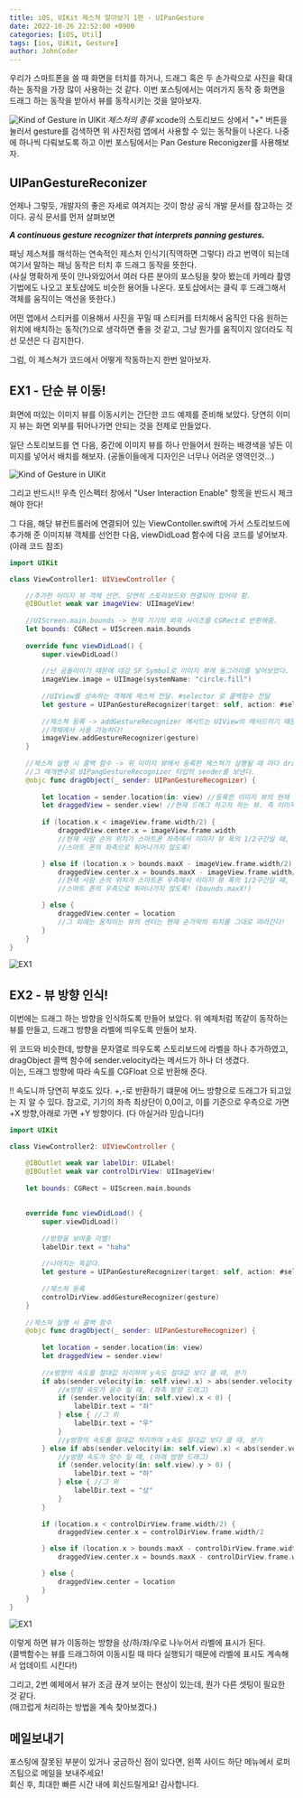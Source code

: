 ```yaml
---
title: iOS, UIKit 제스쳐 알아보기 1편 - UIPanGesture
date: 2022-10-26 22:52:00 +0900
categories: [iOS, Util]
tags: [ios, UiKit, Gesture]
author: JohnCoder
---
```


우리가 스마트폰을 쓸 때 화면을 터치를 하거나, 드래그 혹은 두 손가락으로 사진을 확대하는 동작을 가장 많이 사용하는 것 같다.
이번 포스팅에서는 여러가지 동작 중 화면을 드래그 하는 동작을 받아서 뷰를 동작시키는 것을 알아보자.


![Kind of Gesture in UIKit](/post_img/20221026/Gesture.png)
_제스처의 종류_
xcode의 스토리보드 상에서 "+" 버튼을 눌러서 gesture를 검색하면 위 사진처럼 앱에서 사용할 수 있는 동작들이 나온다. 나중에 하나씩 다뤄보도록 하고 이번 포스팅에서는 Pan Gesture Reconigzer를 사용해보자.

## UIPanGestureReconizer

언제나 그렇듯, 개발자의 좋은 자세로 여겨지는 것이 항상 공식 개발 문서를 참고하는 것이다. 공식 문서를 먼저 살펴보면 

***A continuous gesture recognizer that interprets panning gestures.***

패닝 제스쳐를 해석하는 연속적인 제스처 인식기(직역하면 그렇다) 라고 번역이 되는데 여기서 말하는 패닝 동작은 터치 후 드래그 동작을 뜻한다.<br>
(사실 명확하게 뜻이 안나와있어서 여러 다른 분야의 포스팅을 찾아 봤는데 카메라 촬영 기법에도 나오고 포토샵에도 비슷한 용어들 나온다. 포토샵에서는 클릭 후 드래그해서 객체를 움직이는 액션을 뜻한다.)
 
어떤 앱에서 스티커를 이용해서 사진을 꾸밀 때 스티커를 터치해서 움직인 다음 원하는 위치에 배치하는 동작(?)으로 생각하면 좋을 것 같고, 그냥 뭔가를 움직이지 않더라도 직선 모션은 다 감지한다.

그럼, 이 제스쳐가 코드에서 어떻게 작동하는지 한번 알아보자.

## EX1 - 단순 뷰 이동!
화면에 떠있는 이미지 뷰를 이동시키는 간단한 코드 예제를 준비해 보았다. 당연히 이미지 뷰는 화면 외부를 튀어나가면 안되는 것을 전제로 만들었다.

일단 스토리보드를 연 다음, 중간에 이미지 뷰를 하나 만들어서 원하는 배경색을 넣든 이미지를 넣어서 배치를 해보자.
(공돌이들에게 디자인은 너무나 어려운 영역인것...)

![Kind of Gesture in UIKit](/post_img/20221026/UIPanGesture_1.png)

그리고 반드시!! 우측 인스펙터 창에서 "User Interaction Enable" 항목을 반드시 체크해야 한다!

그 다음, 해당 뷰컨트롤러에 연결되어 있는 ViewContoller.swift에 가서 스토리보드에 추가해 준 이미지뷰 객체를 선언한 다음, viewDidLoad 함수에 다음 코드를 넣어보자.(아래 코드 참조)

```swift
import UIKit

class ViewController1: UIViewController {

    //추가한 이미지 뷰 객체 선언. 당연히 스토리보드와 연결되어 있어야 함.
    @IBOutlet weak var imageView: UIImageView!
    
    //UIScreen.main.bounds -> 현재 기기의 외곽 사이즈를 CGRect로 반환해줌.
    let bounds: CGRect = UIScreen.main.bounds
    
    override func viewDidLoad() {
        super.viewDidLoad()
        
        //난 공돌이이기 떄문에 대강 SF Symbol로 이미지 뷰에 동그라미를 넣어보았다.
        imageView.image = UIImage(systemName: "circle.fill")
        
        //UIView를 상속하는 객체에 제스쳐 전달. #selector 로 콜백함수 전달
        let gesture = UIPanGestureRecognizer(target: self, action: #selector(dragObject))
        
        //제스쳐 등록 -> addGestureRecognizer 메서드는 UIView의 메서드이기 때문에 UIView를 상속받는 모든
        //객체에서 사용 가능하다!
        imageView.addGestureRecognizer(gesture)
    }
    
    //제스쳐 실행 시 콜백 함수 -> 위 이미지 뷰에서 등록한 제스쳐가 실행될 때 마다 dragObject를 실행시키며, 
    //그 매개변수로 UIPangGestureRecognizer 타입의 sender를 보낸다. 
    @objc func dragObject(_ sender: UIPanGestureRecognizer) {
        
        let location = sender.location(in: view) //등록한 이미지 뷰의 현재 위치
        let draggedView = sender.view! //현재 드래그 하고자 하는 뷰. 즉 이미지 뷰를 뜻한다.
        
        if (location.x < imageView.frame.width/2) { 
            draggedView.center.x = imageView.frame.width
            //현재 사람 손의 위치가 스마트폰 좌측에서 이미지 뷰 폭의 1/2구간일 때, 
            //스마트 폰의 좌측으로 튀어나가지 않도록!

        } else if (location.x > bounds.maxX - imageView.frame.width/2) {
            draggedView.center.x = bounds.maxX - imageView.frame.width/2
            //현재 사람 손의 위치가 스마트폰 우측에서 이미지 뷰 폭의 1/2구간일 떄,
            //스마트 폰의 우측으로 튀어나가지 않도록! (bounds.maxX!)

        } else {
            draggedView.center = location
            //그 외에는 움직이는 뷰의 센터는 현재 손가락의 위치를 그대로 따라간다!
        }
    }
}
```
![EX1](/post_img/20221026/ex1.gif)

## EX2 - 뷰 방향 인식!
이번에는 드래그 하는 방향을 인식하도록 만들어 보았다. 위 예제처럼 똑같이 동작하는 뷰를 만들고, 드래그 방향을 라벨에 띄우도록 만들어 보자.

위 코드와 비슷한데, 방향을 문자열로 띄우도록 스토리보드에 라벨을 하나 추가하였고, dragObject 콜백 함수에 sender.velocity라는 메서드가 하나 더 생겼다.<br>
이는, 드래그 방향에 따라 속도를 CGFloat 으로 반환해 준다.

!! 속도니까 당연히 부호도 있다. +,-로 반환하기 떄문에 어느 방향으로 드래그가 되고있는 지 알 수 있다.
참고로, 기기의 좌측 최상단이 0,0이고, 이를 기준으로 우측으로 가면 +X 방향,아래로 가면 +Y 방향이다. (다 아실거라 믿습니다!)

```swift
import UIKit

class ViewController2: UIViewController {

    @IBOutlet weak var labelDir: UILabel!
    @IBOutlet weak var controlDirView: UIImageView!
    
    let bounds: CGRect = UIScreen.main.bounds
    
    
    override func viewDidLoad() {
        super.viewDidLoad()
        
        //방향을 보여줄 라벨!
        labelDir.text = "haha"
        
        //나머지는 똑같다.
        let gesture = UIPanGestureRecognizer(target: self, action: #selector(dragObject))
        
        //제스쳐 등록
        controlDirView.addGestureRecognizer(gesture)
    }
    
    //제스쳐 실행 시 콜백 함수
    @objc func dragObject(_ sender: UIPanGestureRecognizer) {
        
        let location = sender.location(in: view)
        let draggedView = sender.view!
        
        //x방향의 속도를 절대값 처리하여 y속도 절대값 보다 클 때, 분기
        if abs(sender.velocity(in: self.view).x) > abs(sender.velocity(in: self.view).y) {
            //x방향 속도가 음수 일 때, (좌측 방향 드래그)
            if (sender.velocity(in: self.view).x < 0) {
                labelDir.text = "좌"
            } else { //그 외
                labelDir.text = "우"
            }
            //y방향의 속도를 절대값 처리하여 x속도 절대값 보다 클 때, 분기
        } else if abs(sender.velocity(in: self.view).x) < abs(sender.velocity(in: self.view).y) {
            //y방향 속도가 양수 일 때, (아래 방향 드래그)
            if (sender.velocity(in: self.view).y > 0) {
                labelDir.text = "하"
            } else { //그 외
                labelDir.text = "상"
            }
        }
        
        if (location.x < controlDirView.frame.width/2) {
            draggedView.center.x = controlDirView.frame.width/2

        } else if (location.x > bounds.maxX - controlDirView.frame.width/2) {
            draggedView.center.x = bounds.maxX - controlDirView.frame.width/2

        } else {
            draggedView.center = location
        }
    }
}
```
![EX1](/post_img/20221026/ex2.gif)

이렇게 하면 뷰가 이동하는 방향을 상/하/좌/우로 나누어서 라벨에 표시가 된다. <br>
(콜백함수는 뷰를 드래그하여 이동시킬 때 마다 실행되기 때문에 라벨에 표시도 계속해서 업데이트 시킨다!)

그리고, 2번 예제에서 뷰가 조금 끊겨 보이는 현상이 있는데, 뭔가 다른 셋팅이 필요한 것 같다. <br>
(매끄럽게 처리하는 방법을 계속 찾아보겠다.)

## 메일보내기
포스팅에 잘못된 부분이 있거나 궁금하신 점이 있다면, 왼쪽 사이드 하단 메뉴에서 로퍼즈팀으로 메일을 보내주세요!<br>
회신 후, 최대한 빠른 시간 내에 회신드릴게요! 감사합니다.